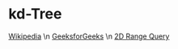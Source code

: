 # kd-Tree
[Wikipedia](https://en.wikipedia.org/wiki/K-d_tree)
\n
[GeeksforGeeks](http://www.geeksforgeeks.org/k-dimensional-tree/)
\n
[2D Range Query](http://www.cs.wustl.edu/~taoju/cse546/lectures/Lecture21_rangequery_2d.pdf)